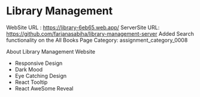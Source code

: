 # Library Management
WebSite URL : https://library-6eb65.web.app/
ServerSite URL: https://github.com/farjanasabiha/library-management-server
Added Search functionality on the All Books Page
Category: assignment_category_0008

About Library Management Website
- Responsive Design
- Dark Mood
- Eye Catching Design
- React Tooltip
- React AweSome Reveal
